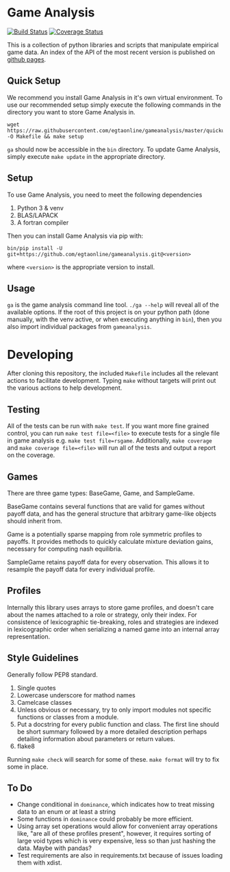 Game Analysis
=============

[![Build Status](https://travis-ci.org/egtaonline/gameanalysis.svg?branch=master)](https://travis-ci.org/egtaonline/gameanalysis)
[![Coverage Status](https://coveralls.io/repos/github/egtaonline/gameanalysis/badge.svg?branch=master)](https://coveralls.io/github/egtaonline/gameanalysis?branch=master)

This is a collection of python libraries and scripts that manipulate empirical game data.
An index of the API of the most recent version is published on [github pages](http://egtaonline.github.io/gameanalysis/).


Quick Setup
-----------

We recommend you install Game Analysis in it's own virtual environment.
To use our recommended setup simply execute the following commands in the directory you want to store Game Analysis in.

```
wget https://raw.githubusercontent.com/egtaonline/gameanalysis/master/quickuse_makefile -O Makefile && make setup
```

`ga` should now be accessible in the `bin` directory.
To update Game Analysis, simply execute `make update` in the appropriate directory.


Setup
-----

To use Game Analysis, you need to meet the following dependencies

1. Python 3 & venv
2. BLAS/LAPACK
3. A fortran compiler


Then you can install Game Analysis via pip with:

```
bin/pip install -U git+https://github.com/egtaonline/gameanalysis.git@<version>
```

where `<version>` is the appropriate version to install.


Usage
-----

`ga` is the game analysis command line tool.
`./ga --help` will reveal all of the available options.
If the root of this project is on your python path (done manually, with the venv active, or when executing anything in `bin`), then you also import individual packages from `gameanalysis`.


Developing
==========

After cloning this repository, the included `Makefile` includes all the relevant actions to facilitate development.
Typing `make` without targets will print out the various actions to help development.


Testing
-------

All of the tests can be run with `make test`.
If you want more fine grained control, you can run `make test file=<file>` to execute tests for a single file in game analysis e.g. `make test file=rsgame`.
Additionally, `make coverage` and `make coverage file=<file>` will run all of the tests and output a report on the coverage.


Games
-----

There are three game types: BaseGame, Game, and SampleGame.

BaseGame contains several functions that are valid for games without payoff data, and has the general structure that arbitrary game-like objects should inherit from.

Game is a potentially sparse mapping from role symmetric profiles to payoffs.
It provides methods to quickly calculate mixture deviation gains, necessary for computing nash equilibria.

SampleGame retains payoff data for every observation.
This allows it to resample the payoff data for every individual profile.


Profiles
--------

Internally this library uses arrays to store game profiles, and doesn't care about the names attached to a role or strategy, only their index. For consistence of lexicographic tie-breaking, roles and strategies are indexed in lexicographic order when serializing a named game into an internal array representation.


Style Guidelines
----------------

Generally follow PEP8 standard.

1. Single quotes
2. Lowercase underscore for mathod names
3. Camelcase classes
4. Unless obvious or necessary, try to only import modules not specific
   functions or classes from a module.
5. Put a docstring for every public function and class. The first line should
   be short summary followed by a more detailed description perhaps detailing
   information about parameters or return values.
6. flake8

Running `make check` will search for some of these.
`make format` will try to fix some in place.


To Do
-----

- Change conditional in `dominance`, which indicates how to treat missing data to an enum or at least a string
- Some functions in `dominance` could probably be more efficient.
- Using array set operations would allow for convenient array operations like, "are all of these profiles present", however, it requires sorting of large void types which is very expensive, less so than just hashing the data. Maybe with pandas?
- Test requirements are also in requirements.txt because of issues loading them with xdist.
